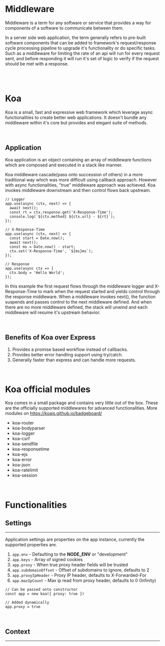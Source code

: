 # Middleware

Middleware is a term for any software or service that provides a way for components of a software to communicate between them.

In a server side web application, the term generally refers to pre-built software components that can be added to framework's request/response cycle processing pipeline to upgrade it's functionality or do specific tasks. Such as a middleware for limiting the rate of an api will run for every request sent, and before responding it will run it's set of logic to verify if the request should be met with a response.

<br>
<br>

# Koa

Koa is a small, fast and expressive web framework which leverage async functionalities to create better web applications. It doesn't bundle any middleware within it's core but provides and elegant suite of methods.

<br>

## Application

Koa application is an object containing an array of middleware functions which are composed and executed in a stack like manner.

Koa middleware cascade(pass onto succession of others) in a more traditional way which was more difficult using callback approach. However with async functionalities, "true" middleware approach was achieved. Koa invokes middleware downstream and then control flows back upstream.

```
// Logger
app.use(async (ctx, next) => {
  await next();
  const rt = ctx.response.get('X-Response-Time');
  console.log(`${ctx.method} ${ctx.url} - ${rt}`);
});

// X-Response-Time
app.use(async (ctx, next) => {
  const start = Date.now();
  await next();
  const ms = Date.now() - start;
  ctx.set('X-Response-Time', `${ms}ms`);
});

// Response
app.use(async ctx => {
  ctx.body = 'Hello World';
});
```

In this example the first request flows through the middleware logger and X-Response-Time to mark when the request started and yields control through the response middleware. When a middleware invokes next(), the function suspends and passes control to the next middleware defined. And when there are no more middleware defined, the stack will unwind and each middleware will resume it's upstream behavior.

<br>

## Benefits of Koa over Express

1. Provides a promise based workflow instead of callbacks.
2. Provides better error handling support using try/catch.
3. Generally faster than express and can handle more requests.

<br>

# Koa official modules

Koa comes in a small package and contains very little out of the box. These are the officially supported middlewares for advanced functionalities.
More modules on https://koajs.github.io/badgeboard/

-   koa-router
-   koa-bodyparser
-   koa-logger
-   koa-csrf
-   koa-sendfile
-   koa-responsetime
-   koa-ejs
-   koa-error
-   koa-json
-   koa-ratelimit
-   koa-session

<br>

# Functionalities

## Settings

---

Application settings are properties on the app instance, currently the supported properties are.

1. `app.env` - Defaulting to the **NODE_ENV** or "development"
2. `app.keys` - Array of signed cookies
3. `app.proxy` - When true proxy header fields will be trusted
4. `app.subdomainOffset` - Offset of subdomains to ignore, defaults to 2
5. `app.proxyIpHeader` - Proxy IP header, defaults to X-Forwarded-For
6. `app.maxIpCount` - Max ip read from proxy header, defaults to 0 (Infinity)

```
// Can be passed onto constructor
const app = new koa({ proxy: true })

// Added dynamically
app.proxy = true
```

<br>

## Context

---
